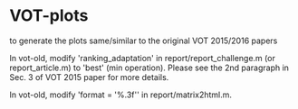 # VOT-plots
to generate the plots same/similar to the original VOT 2015/2016 papers

In vot-old, modify 'ranking_adaptation' in report/report_challenge.m (or report_article.m) to 'best' (min operation). Please see the 2nd paragraph in Sec. 3 of VOT 2015 paper for more details.

In vot-old, modify 'format = '%.3f'' in report/matrix2html.m.
